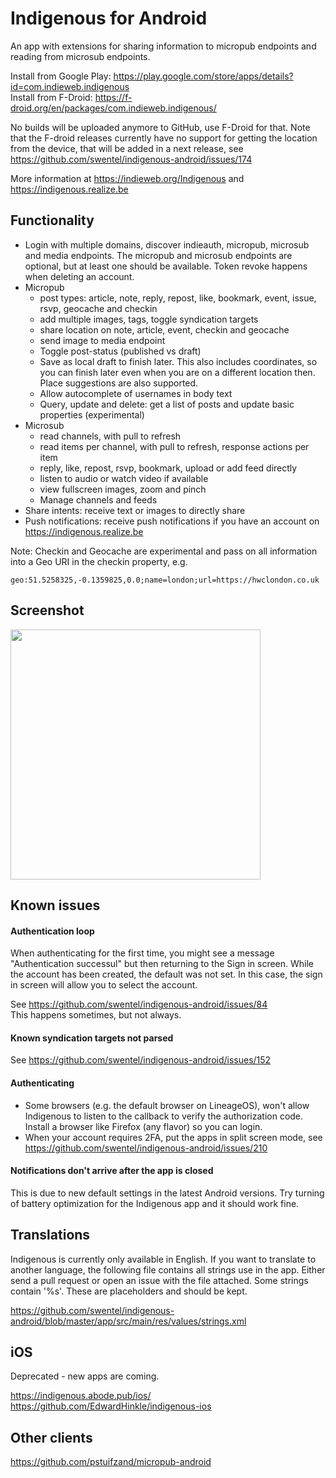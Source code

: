 # Indigenous for Android

An app with extensions for sharing information to micropub endpoints and
reading from microsub endpoints.

Install from Google Play:
https://play.google.com/store/apps/details?id=com.indieweb.indigenous  
Install from F-Droid:
https://f-droid.org/en/packages/com.indieweb.indigenous/

No builds will be uploaded anymore to GitHub, use F-Droid for that. Note
that the F-droid releases  currently have no support for getting the location
from the device, that will be added in a next  release, see
https://github.com/swentel/indigenous-android/issues/174

More information at https://indieweb.org/Indigenous and
https://indigenous.realize.be

## Functionality

- Login with multiple domains, discover indieauth, micropub, microsub
  and media endpoints. The micropub and microsub endpoints are optional,
  but at least one should be available. Token revoke happens when deleting
  an account.
- Micropub
  - post types: article, note, reply, repost, like, bookmark, event,
    issue, rsvp, geocache and checkin
  - add multiple images, tags, toggle syndication targets
  - share location on note, article, event, checkin and geocache
  - send image to media endpoint
  - Toggle post-status (published vs draft)
  - Save as local draft to finish later. This also includes coordinates,
    so you can finish later even when you are on a different location
    then. Place suggestions are also supported.
  - Allow autocomplete of usernames in body text
  - Query, update and delete: get a list of posts and update basic
    properties (experimental)
- Microsub
  - read channels, with pull to refresh
  - read items per channel, with pull to refresh, response actions per item
  - reply, like, repost, rsvp, bookmark, upload or add feed directly
  - listen to audio or watch video if available 
  - view fullscreen images, zoom and pinch
  - Manage channels and feeds
- Share intents: receive text or images to directly share
- Push notifications: receive push notifications if you have an account
  on https://indigenous.realize.be

Note: Checkin and Geocache are experimental and pass on all information
into a Geo URI in the checkin property, e.g.

```
geo:51.5258325,-0.1359825,0.0;name=london;url=https://hwclondon.co.uk
```

## Screenshot

<img src="https://realize.be/sites/default/files/2019-02/1550590120900.jpg" width="400" />

## Known issues

#### Authentication loop

When authenticating for the first time, you might see a message
"Authentication successul" but then returning to the Sign in screen.
While the account has been created, the default was not set. In this
case, the sign in screen will allow you to select the account.

See https://github.com/swentel/indigenous-android/issues/84  
This happens sometimes, but not always.

#### Known syndication targets not parsed

See https://github.com/swentel/indigenous-android/issues/152

#### Authenticating

- Some browsers (e.g. the default browser on LineageOS), won't allow
  Indigenous to listen to the callback to verify the authorization code.
  Install a browser like Firefox (any flavor) so you can login.
- When your account requires 2FA, put the apps in split screen mode, see
https://github.com/swentel/indigenous-android/issues/210

#### Notifications don't arrive after the app is closed

This is due to new default settings in the latest Android versions. Try
turning of battery optimization for the Indigenous app and it should
work fine.

## Translations

Indigenous is currently only available in English. If you want to
translate to another language, the following file contains all strings
use in the app. Either send a pull request or open an issue with the
file attached. Some strings contain '%s'. These are placeholders and
should be kept.

https://github.com/swentel/indigenous-android/blob/master/app/src/main/res/values/strings.xml

## iOS

Deprecated - new apps are coming.

https://indigenous.abode.pub/ios/  
https://github.com/EdwardHinkle/indigenous-ios

## Other clients

https://github.com/pstuifzand/micropub-android
